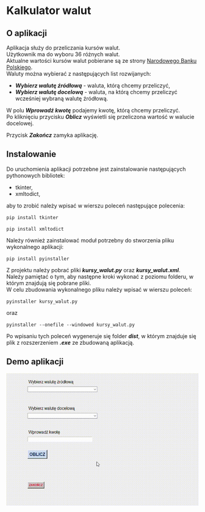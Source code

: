 # Kalkulator walut

## O aplikacji

Aplikacja służy do przeliczania kursów walut.<br>
Użytkownik ma do wyboru 36 różnych walut.<br>
Aktualne wartości kursów walut pobierane są ze strony <a href="https://api.nbp.pl/">Narodowego Banku Polskiego</a>.<br>
Waluty można wybierać z następujących list rozwijanych:<br>

 - <b><em>Wybierz walutę źródłową</em></b> - waluta, którą chcemy przeliczyć,
 - <b><em>Wybierz walutę docelową</em></b> - waluta, na którą chcemy przeliczyć wcześniej wybraną walutę źródłową.

W polu <b><em>Wprowadź kwotę</em></b> podajemy kwotę, którą chcemy przeliczyć.<br>
Po kliknięciu przycisku <b><em>Oblicz</em></b> wyświetli się przeliczona wartość w walucie docelowej.

Przycisk <b><em>Zakończ</em></b> zamyka aplikację.

## Instalowanie

Do uruchomienia aplikacji potrzebne jest zainstalowanie następujących pythonowych bibliotek:

- tkinter,
- xmltodict,
  
aby to zrobić należy wpisać w wierszu poleceń następujące polecenia:

```shell
pip install tkinter
```
```shell
pip install xmltodict
```
Należy również zainstalować moduł potrzebny do stworzenia pliku wykonalnego aplikacji:

```shell
pip install pyinstaller
```
Z projektu należy pobrać pliki <b><em>kursy_walut.py</em></b> oraz <b><em>kursy_walut.xml</em></b>.<br>
Należy pamiętać o tym, aby następne kroki wykonać z poziomu folderu, w którym znajdują się pobrane pliki.<br>
W celu zbudowania wykonalnego pliku należy wpisać w wierszu poleceń:

```shell
pyinstaller kursy_walut.py
```
oraz 

```shell
pyinstaller --onefile --windowed kursy_walut.py
```
Po wpisaniu tych poleceń wygeneruje się folder <b><em>dist</em></b>, w którym znajduje się plik z rozszerzeniem <b><em>.exe</em></b> ze zbudowaną aplikacją.

## Demo aplikacji

<img src="demo_videos/demo_kalkulator_walut.gif" alt="demo aplikacji" width="750"/>
